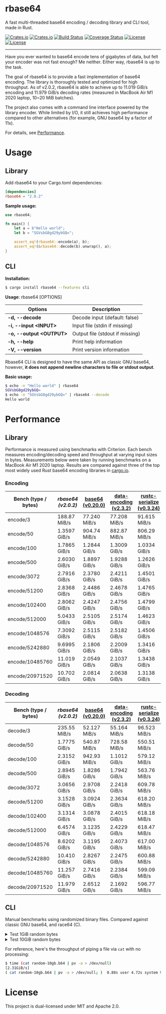 # rbase64
A fast multi-threaded base64 encoding / decoding library and CLI tool, made in Rust.

[![Crates.io](https://img.shields.io/crates/v/rbase64?style=flat-square)](https://crates.io/crates/rbase64)
[![Crates.io](https://img.shields.io/crates/d/rbase64?style=flat-square)](https://crates.io/crates/rbase64)
[![Build Status](https://img.shields.io/github/workflow/status/uhmarcel/rbase64/CI/main?style=flat-square)](https://github.com/uhmarcel/rbase64/actions/workflows/ci.yml?query=branch%3Amain)
[![Coverage Status](https://coveralls.io/repos/github/uhmarcel/rbase64/badge.svg?branch=main)](https://coveralls.io/github/uhmarcel/rbase64?branch=main)
[![License](https://img.shields.io/badge/license-Apache%202.0-blue?style=flat-square)](LICENSE-APACHE)
[![License](https://img.shields.io/badge/license-MIT-blue?style=flat-square)](LICENSE-MIT)

---

Have you ever wanted to base64 encode tens of gigabytes of data, but felt your encoder was not fast enough? Me neither.
Either way,
rbase64 is up to the task.


The goal of rbase64 is to provide a fast implementation of base64 encoding. The library is thoroughly tested and optimized
for high throughput. As of v2.0.2, rbase64 is able to achieve up to 11.019 GiB/s encoding and 11.979 GiB/s decoding rates (measured
in MacBook Air M1 2020 laptop, 10~20 MiB batches).

The project also comes with a command line interface powered by the library encoder. While limited by I/O,
it still achieves high performance compared to other alternatives (for example, GNU base64 by a factor of 11x).

For details, see [Performance](#performance).

# Usage
## Library
Add rbase64 to your Cargo.toml dependencies:
```toml
[dependencies]
rbase64 = "2.0.2"
```

**Sample usage:**
```rust
use rbase64;

fn main() {
    let a = b"Hello world";
    let b = "SGVsbG8gd29ybGQ=";

    assert_eq!(rbase64::encode(a), b);
    assert_eq!(&rbase64::decode(b).unwrap(), a);
}
```

## CLI
**Installation:**
```sh
$ cargo install rbase64 --features cli
```


**Usage**: rbase64 [OPTIONS]

Options                      | Description
---------------------------- | ----------------------------
**-d, --decode**             | Decode input (default: false)
**-i, --input \<INPUT\>**    | Input file (stdin if missing)
**-o, --output \<OUTPUT\>**  | Output file (stdout if missing)
**-h, --help**               | Print help information
**-V, --version**            | Print version information

Rbase64 CLI is designed to have the same API as classic GNU base64, however, **it does not append
newline characters to file or stdout output**.

**Basic usage:**
```sh
$ echo -n "Hello world" | rbase64
SGVsbG8gd29ybGQ=
$ echo -n "SGVsbG8gd29ybGQ=" | rbase64 --decode
Hello world
```
# Performance

## Library
Performance is measured using benchmarks with Criterion. Each bench measures encoding/decoding
speed and throughput at varying input sizes in bytes. Measurements below were taken by running
benchmarks on a MacBook Air M1 2020 laptop. Results are compared against three of the top most
widely used Rust base64 encoding libraries in [cargo.io](https://crates.io/search?q=base64&sort=downloads).

### Encoding
| Bench (type / bytes) | *rbase64 (v2.0.2)* | [base64 (v0.20.0)](https://github.com/marshallpierce/rust-base64) | [data-encoding (v2.3.2)](https://github.com/ia0/data-encoding) | [rustc-serialize (v0.3.24)](https://github.com/rust-lang/rustc-serialize) |
|-----------------|--------------|--------------|--------------|--------------|
| encode/3        | 188.87 MiB/s | 77.240 MiB/s | 77.208 MiB/s | 91.615 MiB/s |
| encode/50       | 1.3597 GiB/s | 904.74 MiB/s | 882.87 MiB/s | 806.29 MiB/s |
| encode/100      | 1.7865 GiB/s | 1.2844 GiB/s | 1.3009 GiB/s | 1.0334 GiB/s |
| encode/500      | 2.6030 GiB/s | 1.8897 GiB/s | 1.9288 GiB/s | 1.2626 GiB/s |
| encode/3072     | 2.7916 GiB/s | 2.3780 GiB/s | 2.4211 GiB/s | 1.4501 GiB/s |
| encode/51200    | 2.8368 GiB/s | 2.4486 GiB/s | 2.4678 GiB/s | 1.4765 GiB/s |
| encode/102400   | 2.8062 GiB/s | 2.4247 GiB/s | 2.4756 GiB/s | 1.4799 GiB/s |
| encode/512000   | 5.0433 GiB/s | 2.5105 GiB/s | 2.5174 GiB/s | 1.4623 GiB/s |
| encode/1048576  | 7.3092 GiB/s | 2.5115 GiB/s | 2.5182 GiB/s | 1.4506 GiB/s |
| encode/5242880  | 9.6995 GiB/s | 2.1806 GiB/s | 2.2009 GiB/s | 1.3416 GiB/s |
| encode/10485760 | 11.019 GiB/s | 2.0549 GiB/s | 2.1037 GiB/s | 1.3438 GiB/s |
| encode/20971520 | 10.702 GiB/s | 2.0814 GiB/s | 2.0638 GiB/s | 1.3138 GiB/s |

### Decoding
| Bench (type / bytes) | *rbase64 (v2.0.2)* | [base64 (v0.20.0)](https://github.com/marshallpierce/rust-base64) | [data-encoding (v2.3.2)](https://github.com/ia0/data-encoding) | [rustc-serialize (v0.3.24)](https://github.com/rust-lang/rustc-serialize) |
|-----------------|--------------|--------------|--------------|--------------|
| decode/3        | 235.55 MiB/s | 52.127 MiB/s | 55.164 MiB/s | 96.523 MiB/s |
| decode/50       | 1.7775 GiB/s | 540.87 MiB/s | 728.58 MiB/s | 550.51 MiB/s |
| decode/100      | 2.3152 GiB/s | 942.93 MiB/s | 1.1012 GiB/s | 579.12 MiB/s |
| decode/500      | 2.8945 GiB/s | 1.8286 GiB/s | 1.7942 GiB/s | 563.76 MiB/s |
| decode/3072     | 3.0656 GiB/s | 2.9708 GiB/s | 2.2418 GiB/s | 609.78 MiB/s |
| decode/51200    | 3.1528 GiB/s | 3.0924 GiB/s | 2.3634 GiB/s | 618.20 MiB/s |
| decode/102400   | 3.1314 GiB/s | 3.0878 GiB/s | 2.4015 GiB/s | 618.18 MiB/s |
| decode/512000   | 6.4574 GiB/s | 3.1235 GiB/s | 2.4229 GiB/s | 618.47 MiB/s |
| decode/1048576  | 8.6202 GiB/s | 3.1195 GiB/s | 2.4073 GiB/s | 617.00 MiB/s |
| decode/5242880  | 10.410 GiB/s | 2.8267 GiB/s | 2.2475 GiB/s | 600.88 MiB/s |
| decode/10485760 | 11.257 GiB/s | 2.7416 GiB/s | 2.2384 GiB/s | 599.09 MiB/s |
| decode/20971520 | 11.979 GiB/s | 2.6512 GiB/s | 2.1692 GiB/s | 596.77 MiB/s |

## CLI
Manual benchmarks using randomized binary files. Compared against classic
GNU base64, and race64 (C).

<details>
    <summary>Test 1GiB random bytes</summary>

- GNU base64
```sh
$ time (cat random-1gb.bin | base64 | pv -a > /dev/null)
[ 164MiB/s]
( cat random-1gb.bin | base64 | pv -a > /dev/null; )  7.89s user 0.96s system 106% cpu 8.317 total

$ time (cat random-1gb.b64 | base64 --decode | pv -a > /dev/null)
[ 105MiB/s]
( cat random-1gb.b64 | base64 --decode | pv -a > /dev/null; )  9.16s user 1.01s system 104% cpu 9.699 total
```

- race64 (C)
```sh
$ time (cat random-1gb.bin | ./race64 | pv -a > /dev/null)
[ 898MiB/s]
( cat random-1gb.bin | ./race64 | pv -a > /dev/null; )  0.88s user 1.14s system 128% cpu 1.566 total

$ time (cat random-1gb.b64 | ./race64 -d | pv -a > /dev/null)
[ 723MiB/s]
( cat random-1gb.b64 | ./race64 -d | pv -a > /dev/null; )  0.87s user 0.95s system 127% cpu 1.426 total
```

- ***rbase64***
```sh
$ time (cat random-1gb.bin | rbase64 | pv -a > /dev/null)
[1.71GiB/s]
( cat random-1gb.bin | rbase64 | pv -a > /dev/null; )  0.56s user 0.40s system 121% cpu 0.788 total

$ time (cat random-1gb.b64 | rbase64 --decode | pv -a > /dev/null)
[1.16GiB/s]
( cat random-1gb.b64 | rbase64 --decode | pv -a > /dev/null; )  0.59s user 0.46s system 119% cpu 0.871 total
```
</details>


<details>
    <summary>Test 10GiB random bytes</summary>

- GNU base64
```sh
$ time (cat random-10gb.bin | base64 | pv -a > /dev/null)
[ 154MiB/s]
( cat random-10gb.bin | base64 | pv -a > /dev/null; )  78.74s user 10.96s system 101% cpu 1:28.34 total

$ time (cat random-10gb.b64 | base64 --decode | pv -a > /dev/null)
[ 107MiB/s]
( cat random-10gb.b64 | base64 --decode | pv -a > /dev/null; )  91.02s user 10.00s system 105% cpu 1:35.39 total

```

- race64 (C)
```sh
$ time (cat random-10gb.bin | ./race64 | pv -a > /dev/null)
[ 818MiB/s]
( cat random-10gb.bin | ./race64 | pv -a > /dev/null; )  8.56s user 13.17s system 128% cpu 16.917 total

$ time (cat random-10gb.b64 | ./race64 -d | pv -a > /dev/null)
[ 724MiB/s]
( cat random-10gb.b64 | ./race64 -d | pv -a > /dev/null; )  8.42s user 9.05s system 123% cpu 14.152 total
```

- ***rbase64***
```sh
$ time (cat random-10gb.bin | rbase64 | pv -a > /dev/null)
[1.64GiB/s]
( cat random-10gb.bin | rbase64 | pv -a > /dev/null; )  5.30s user 4.22s system 117% cpu 8.125 total

$ time (cat random-10gb.b64 | rbase64 --decode | pv -a > /dev/null)
[1.18GiB/s]
( cat random-10gb.b64 | rbase64 --decode | pv -a > /dev/null; )  5.58s user 4.40s system 117% cpu 8.491 total
```
</details>

For reference, here's the throughput of piping a file via ```cat``` with no processing:
```sh
$ time (cat random-10gb.b64 | pv -a > /dev/null)
[2.31GiB/s]
( cat random-10gb.b64 | pv -a > /dev/null; )  0.88s user 4.72s system 95% cpu 5.858 total
```

# License
This project is dual-licensed under MIT and Apache 2.0.